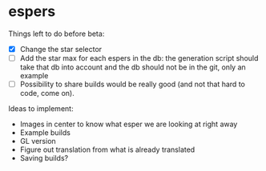 # espers

Things left to do before beta:
- [x] Change the star selector
- [ ] Add the star max for each espers in the db: the generation script should take that db into account and the db should not be in the git, only an example
- [ ] Possibility to share builds would be really good (and not that hard to code, come on).

Ideas to implement:
- Images in center to know what esper we are looking at right away
- Example builds
- GL version
- Figure out translation from what is already translated
- Saving builds?

